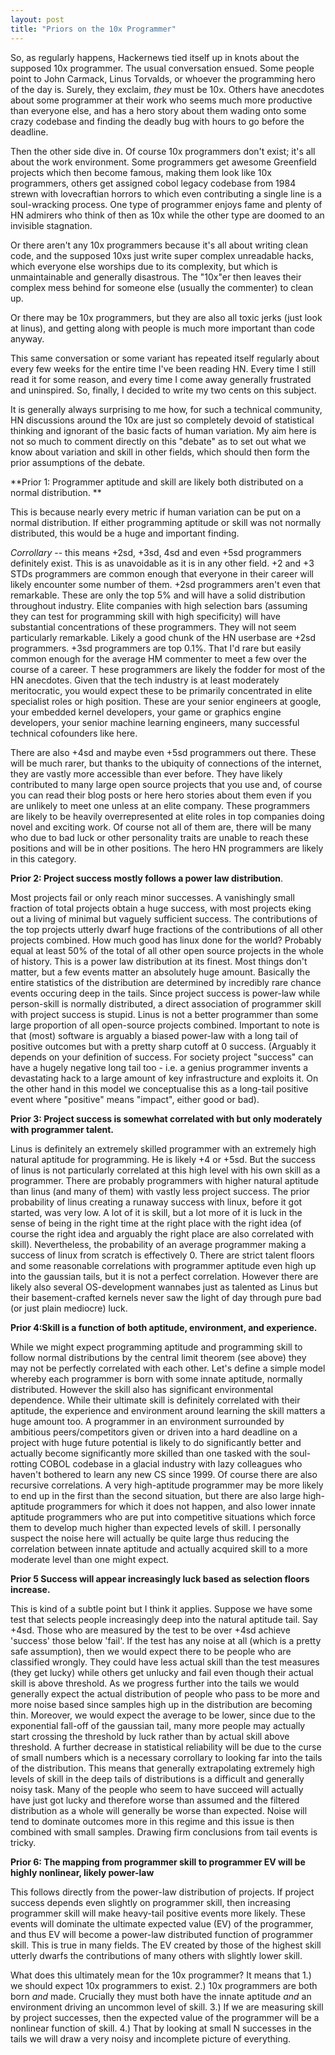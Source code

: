 ```yaml
---
layout: post
title: "Priors on the 10x Programmer"
---
```


So, as regularly happens, Hackernews tied itself up in knots about the supposed 10x programmer. The usual conversation ensued. Some people point to John Carmack, Linus Torvalds, or whoever the programming hero of the day is. Surely, they exclaim, *they* must be 10x. Others have anecdotes about some programmer at their work who seems much more productive than everyone else, and has a hero story about them wading onto some crazy codebase and finding the deadly bug with hours to go before the deadline.

Then the other side dive in. Of course 10x programmers don't exist; it's all about the work environment. Some programmers get awesome Greenfield projects which then become famous, making them look like 10x programmers, others get assigned cobol legacy codebase from 1984 strewn with lovecraftian horrors to which even contributing a single line is a soul-wracking process. One type of programmer enjoys fame and plenty of HN admirers who think of then as 10x while the other type are doomed to an invisible stagnation.

Or there aren't any 10x programmers because it's all about writing clean code, and the supposed 10xs just write super complex unreadable hacks, which everyone else worships due to its complexity, but which is unmaintainable and generally disastrous. The "10x"er then leaves their complex mess behind for someone else (usually the commenter) to clean up.

Or there may be 10x programmers, but they are also all toxic jerks (just look at linus), and getting along with people is much more important than code anyway.

This same conversation or some variant has repeated itself regularly about every few weeks for the entire time I've been reading HN. Every time I still read it for some reason, and every time I come away generally frustrated and uninspired. So, finally, I decided to write my two cents on this subject.

It is generally always surprising to me how, for such a technical community, HN discussions around the 10x are just so completely devoid of statistical thinking and ignorant of the basic facts of human variation. My aim here is not so much to comment directly on this "debate" as to set out what we know about variation and skill in other fields, which should then form the prior assumptions of the debate.

**Prior 1: Programmer aptitude and skill are likely both distributed on a normal distribution. **

This is because nearly every metric if human variation can be put on a normal distribution. If either programming aptitude or skill was not normally distributed, this would be a huge and important finding.

*Corrollary* -- this means +2sd, +3sd, 4sd and even +5sd programmers definitely exist. This is as unavoidable as it is in any other field. +2 and +3 STDs programmers are common enough that everyone in their career will likely encounter some number of them. +2sd programmers aren't even that remarkable. These are only the top 5% and will have a solid distribution throughout industry. Elite companies with high selection bars (assuming they can test for programming skill with high specificity) will have substantial concentrations of these programmers. They will not seem particularly remarkable. Likely a good chunk of the HN userbase are +2sd programmers. +3sd programmers are top 0.1%. That I'd rare but easily common enough for the average HM commenter to meet a few over the course of a career. T hese programmers are likely the fodder for most of the HN anecdotes. Given that the tech industry is at least moderately meritocratic, you would expect these to be primarily concentrated in elite specialist roles or high position. These are your senior engineers at google, your embedded kernel developers, your game or graphics engine developers, your senior machine learning engineers, many successful technical cofounders like here.

There are also +4sd and maybe even +5sd programmers out there. These will be much rarer, but thanks to the ubiquity of connections of the internet, they are vastly more accessible than ever before. They have likely contributed to many large open source projects that you use and, of course you can read their blog posts or here hero stories about them even if you are unlikely to meet one unless at an elite company. These programmers are likely to be heavily overrepresented at elite roles in top companies doing novel and exciting work. Of course not all of them are, there will be many who due to bad luck or other personality traits are unable to reach these positions and will be in other positions. The hero HN programmers are likely in this category.

**Prior 2: Project success mostly follows a power law distribution**.

Most projects fail or only reach minor successes. A vanishingly small fraction of total projects obtain a huge success, with most projects eking out a living of minimal but vaguely sufficient success. The contributions of the top projects utterly dwarf huge fractions of the contributions of all other projects combined. How much good has linux done for the world? Probably equal at least 50% of the total of all other open source projects in the whole of history. This is a power law distribution at its finest. Most things don't matter, but a few events matter an absolutely huge amount. Basically the entire statistics of the distribution are determined by incredibly rare chance events occuring deep in the tails. Since project success is power-law while person-skill is normally distributed, a direct association of programmer skill with project success is stupid. Linus is not a better programmer than some large proportion of all open-source projects combined. Important to note is that (most) software is arguably a biased power-law with a long tail of positive outcomes but with a pretty sharp cutoff at 0 success. (Arguably it depends on your definition of success. For society project "success" can have a hugely negative long tail too - i.e. a genius programmer invents a devastating hack to a large amount of key infrastructure and exploits it. On the other hand in this model we conceptualise this as a long-tail positive event where "positive" means "impact", either good or bad).

**Prior 3: Project success is somewhat correlated with but only moderately with programmer talent.**

Linus is definitely an extremely skilled programmer with an extremely high natural aptitude for programming. He is likely +4 or +5sd. But the success of linus is not particularly correlated at this high level with his own skill as a programmer. There are probably programmers with higher natural aptitude than linus (and many of them) with vastly less project success. The prior probability of linus creating a runaway success with linux, before it got started, was very low. A lot of it is skill, but a lot more of it is luck in the sense of being in the right time at the right place with the right idea (of course the right idea and arguably the right place are also correlated with skill). Nevertheless, the probability of an average programmer making a success of linux from scratch is effectively 0. There are strict talent floors and some reasonable correlations with programmer aptitude even high up into the gaussian tails, but it is not a perfect correlation. However there are likely also several OS-development wannabes just as talented as Linus but their basement-crafted kernels never saw the light of day through pure bad (or just plain mediocre) luck.

**Prior 4:Skill is a function of both aptitude, environment, and experience.** 

While we might expect programming aptitude and programming skill to follow normal distributions by the central limit theorem (see above) they may not be perfectly correlated with each other. Let's define a simple model whereby each programmer is born with some innate aptitude, normally distributed. However the skill also has significant environmental dependence. While their ultimate skill is definitely correlated with their aptitude, the experience and environment around learning the skill matters a huge amount too. A programmer in an environment surrounded by ambitious peers/competitors given or driven into a hard deadline on a project with huge future potential is likely to do significantly better and actually become significantly more skilled than one tasked with the soul-rotting COBOL codebase in a glacial industry with lazy colleagues who haven't bothered to learn any new CS since 1999. Of course there are also recursive correlations. A very high-aptitude programmer may be more likely to end up in the first than the second situation, but there are also large high-aptitude programmers for which it does not happen, and also lower innate aptitude programmers who are put into competitive situations which force them to develop much higher than expected levels of skill. I personally suspect the noise here will actually be quite large thus reducing the correlation between innate aptitude and actually acquired skill to a more moderate level than one might expect.

**Prior 5 Success will appear increasingly luck based as selection floors increase.**

This is kind of a subtle point but I think it applies. Suppose we have some test that selects people increasingly deep into the natural aptitude tail. Say +4sd. Those who are measured by the test to be over +4sd achieve 'success' those below 'fail'. If the test has any noise at all (which is a pretty safe assumption), then we would expect there to be people who are classified wrongly. They could have less actual skill than the test measures (they get lucky) while others get unlucky and fail even though their actual skill is above threshold. As we progress further into the tails we would generally expect the actual distribution of people who pass to be more and more noise based since samples high up in the distribution are becoming thin. Moreover, we would expect the average to be lower, since due to the exponential fall-off of the gaussian tail, many more people may actually start crossing the threshold by luck rather than by actual skill above threshold. A further decrease in statistical reliability will be due to the curse of small numbers which is a necessary corrollary to looking far into the tails of the distribution. This means that generally extrapolating extremely high levels of skill in the deep tails of distributions is a difficult and generally noisy task. Many of the people who seem to have succeed will actually have just got lucky and therefore worse than assumed and the filtered distribution as a whole will generally be worse than expected. Noise will tend to dominate outcomes more in this regime and this issue is then combined with small samples. Drawing firm conclusions from tail events is tricky.

**Prior 6: The mapping from programmer skill to programmer EV will be highly nonlinear, likely power-law**

This follows directly from the power-law distribution of projects. If project success depends even slightly on programmer skill, then increasing programmer skill will make heavy-tail positive events more likely. These events will dominate the ultimate expected value (EV) of the programmer, and thus EV will become a power-law distributed function of programmer skill. This is true in many fields. The EV created by those of the highest skill utterly dwarfs the contributions of many others with slightly lower skill.

What does this ultimately mean for the 10x programmer? It means that 1.) we should expect 10x programmers to exist. 2.) 10x programmers are both born *and* made. Crucially they must both have the innate aptitude *and* an environment driving an uncommon level of skill. 3.) If we are measuring skill by project successes, then the expected value of the programmer will be a nonlinear function of skill. 4.) That by looking at small N successes in the tails we will draw a very noisy and incomplete picture of everything.
